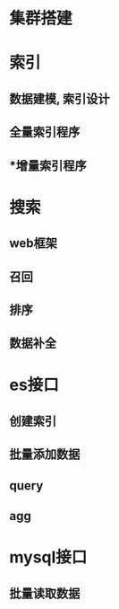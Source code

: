# 集群搭建

# 索引
## 数据建模, 索引设计
## 全量索引程序
## *增量索引程序

# 搜索
## web框架
## 召回
## 排序
## 数据补全


# es接口
## 创建索引
## 批量添加数据
## query
## agg

# mysql接口
## 批量读取数据
